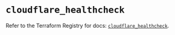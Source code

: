 # `cloudflare_healthcheck`

Refer to the Terraform Registry for docs: [`cloudflare_healthcheck`](https://registry.terraform.io/providers/cloudflare/cloudflare/4.24.0/docs/resources/healthcheck).
